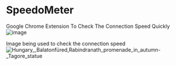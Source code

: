 # SpeedoMeter
Google Chrome Extension To Check The Connection Speed Quickly
![image](https://github.com/Sohan-2001/SpeedoMeter/assets/112119230/78269e88-6247-41cf-8a9b-a7240cacdc08)

Image being used to check the connection speed
![Hungary,_Balatonfüred,_Rabindranath_promenade_in_autumn_-_Tagore_statue](https://github.com/Sohan-2001/SpeedoMeter/assets/112119230/9cd1667e-cc17-4ce7-abd4-18aadc61ee3c)
